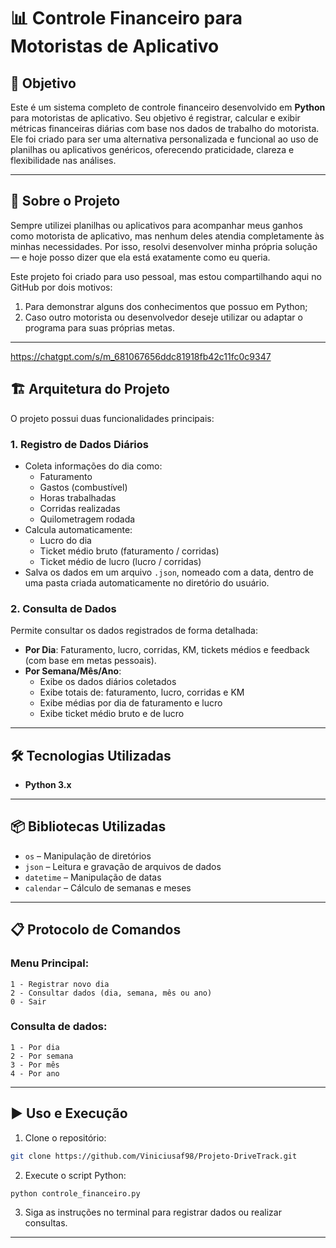 
# 📊 Controle Financeiro para Motoristas de Aplicativo

## 📌 Objetivo

Este é um sistema completo de controle financeiro desenvolvido em **Python** para motoristas de aplicativo. Seu objetivo é registrar, calcular e exibir métricas financeiras diárias com base nos dados de trabalho do motorista. Ele foi criado para ser uma alternativa personalizada e funcional ao uso de planilhas ou aplicativos genéricos, oferecendo praticidade, clareza e flexibilidade nas análises.

---

## 🧠 Sobre o Projeto

Sempre utilizei planilhas ou aplicativos para acompanhar meus ganhos como motorista de aplicativo, mas nenhum deles atendia completamente às minhas necessidades. Por isso, resolvi desenvolver minha própria solução — e hoje posso dizer que ela está exatamente como eu queria.

Este projeto foi criado para uso pessoal, mas estou compartilhando aqui no GitHub por dois motivos:

1. Para demonstrar alguns dos conhecimentos que possuo em Python;
2. Caso outro motorista ou desenvolvedor deseje utilizar ou adaptar o programa para suas próprias metas.

---

https://chatgpt.com/s/m_681067656ddc81918fb42c11fc0c9347

## 🏗️ Arquitetura do Projeto

O projeto possui duas funcionalidades principais:

### 1. Registro de Dados Diários
- Coleta informações do dia como:
  - Faturamento
  - Gastos (combustível)
  - Horas trabalhadas
  - Corridas realizadas
  - Quilometragem rodada
- Calcula automaticamente:
  - Lucro do dia
  - Ticket médio bruto (faturamento / corridas)
  - Ticket médio de lucro (lucro / corridas)
- Salva os dados em um arquivo `.json`, nomeado com a data, dentro de uma pasta criada automaticamente no diretório do usuário.

### 2. Consulta de Dados
Permite consultar os dados registrados de forma detalhada:
- **Por Dia**: Faturamento, lucro, corridas, KM, tickets médios e feedback (com base em metas pessoais).
- **Por Semana/Mês/Ano**:
  - Exibe os dados diários coletados
  - Exibe totais de: faturamento, lucro, corridas e KM
  - Exibe médias por dia de faturamento e lucro
  - Exibe ticket médio bruto e de lucro

---

## 🛠️ Tecnologias Utilizadas

- **Python 3.x**

---

## 📦 Bibliotecas Utilizadas

- `os` – Manipulação de diretórios
- `json` – Leitura e gravação de arquivos de dados
- `datetime` – Manipulação de datas
- `calendar` – Cálculo de semanas e meses

---

## 📋 Protocolo de Comandos

### Menu Principal:
```
1 - Registrar novo dia
2 - Consultar dados (dia, semana, mês ou ano)
0 - Sair
```

### Consulta de dados:
```
1 - Por dia
2 - Por semana
3 - Por mês
4 - Por ano
```

---

## ▶️ Uso e Execução

1. Clone o repositório:
```bash
git clone https://github.com/Viniciusaf98/Projeto-DriveTrack.git
```

2. Execute o script Python:
```bash
python controle_financeiro.py
```

3. Siga as instruções no terminal para registrar dados ou realizar consultas.

---


